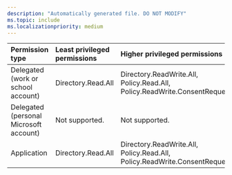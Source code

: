 ```yaml
---
description: "Automatically generated file. DO NOT MODIFY"
ms.topic: include
ms.localizationpriority: medium
---
```


|Permission type|Least privileged permissions|Higher privileged permissions|
|:---|:---|:---|
|Delegated (work or school account)|Directory.Read.All|Directory.ReadWrite.All, Policy.Read.All, Policy.ReadWrite.ConsentRequest|
|Delegated (personal Microsoft account)|Not supported.|Not supported.|
|Application|Directory.Read.All|Directory.ReadWrite.All, Policy.Read.All, Policy.ReadWrite.ConsentRequest|

